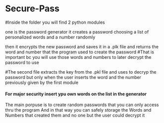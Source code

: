 # Secure-Pass
#Inside the folder you will find 2 python modules

one is the password generator
it creates a password choosing a list of personalized words and a number randomly

then it encrypts the new password and saves it in a .plk file
and returns the word and number that the program used to create the password
#That is important bc you will use those words and numbers to later decrypt the password to use

#The second file extracts the key from the .pkl file and uses to decryp the password but only when the user inserts the word and the number previously given by the first module 

#### For major security insert ypu own words on the list in the generator #####


The main porpuse is to create random passwords that you can only access thru the program 
And in that way you can safely storage the Words and Numbers that created them and no one but the user could decrypt it
